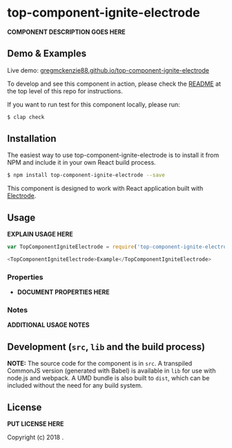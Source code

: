 # top-component-ignite-electrode

**COMPONENT DESCRIPTION GOES HERE**

## Demo & Examples

Live demo: [gregmckenzie88.github.io/top-component-ignite-electrode](http://gregmckenzie88.github.io/top-component-ignite-electrode/)

To develop and see this component in action, please check the [README](../../README.md) at the top level of this repo for instructions.

If you want to run test for this component locally, please run:

```bash
$ clap check
```

## Installation

The easiest way to use top-component-ignite-electrode is to install it from NPM and include it in your own React build process.

```bash
$ npm install top-component-ignite-electrode --save
```

This component is designed to work with React application built with [Electrode]. 

## Usage

**EXPLAIN USAGE HERE**

```js
var TopComponentIgniteElectrode = require('top-component-ignite-electrode');

<TopComponentIgniteElectrode>Example</TopComponentIgniteElectrode>
```

### Properties

-   **DOCUMENT PROPERTIES HERE**

### Notes

**ADDITIONAL USAGE NOTES**

## Development (`src`, `lib` and the build process)

**NOTE:** The source code for the component is in `src`. A transpiled CommonJS version (generated with Babel) is available in `lib` for use with node.js and webpack. A UMD bundle is also built to `dist`, which can be included without the need for any build system.

## License

**PUT LICENSE HERE**

Copyright (c) 2018 .


[Electrode]: https://docs.electrode.io/overview/what-is-electrode.html
